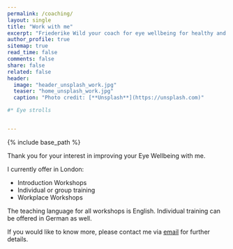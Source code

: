 ```yaml
---
permalink: /coaching/
layout: single
title: "Work with me"
excerpt: "Friederike Wild your coach for eye wellbeing for healthy and vital vision."
author_profile: true
sitemap: true
read_time: false
comments: false
share: false
related: false
header:
  image: "header_unsplash_work.jpg"
  teaser: "home_unsplash_work.jpg"
  caption: "Photo credit: [**Unsplash**](https://unsplash.com)"

#* Eye strolls


---
```


{% include base_path %}


Thank you for your interest in improving your Eye Wellbeing with me.


I currently offer in London:

* Introduction Workshops
* Individual or group training
* Workplace Workshops


The teaching language for all workshops is English. Individual training can be offered in German as well.


If you would like to know more, please contact me via [email]() for further details.
